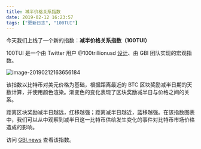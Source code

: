 ```yaml
---
title: 减半价格关系指数
date: 2019-02-12 16:23:57
tags: ["更新日志", "100TUI"]
---
```


今天我们上线了一个新的指数：**减半价格关系指数（100TUI）**

100TUI 是一个由 Twitter 用户 @100trillionusd [设计](https://twitter.com/100trillionUSD/status/1091654077182820352)、由 GBI 团队实现的宏观指数。

![image-20190212163656184](//gbi.news/blog/100-trillion-usd-index/image.png)

该指数以比特币对美元价格为基础，根据距离最近的 BTC 区块奖励减半日期的天数计算，并使用颜色渲染。渐变色的变化表现了区块奖励减半日与价格之间的关系。

距离区块奖励减半日越远，红移越强；距离减半日越近，蓝移越强。在该指数图表中，我们可以从中观察到减半日这一比特币供给发生变化的事件对比特币市场价格造成的影响。

访问 [GBI.news](https://gbi.news/) 查看该指数。

